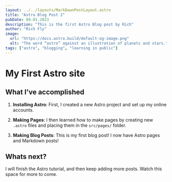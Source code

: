 ```yaml
---
layout: ../../layouts/MarkDownPostLayout.astro
title: "Astro Blog Post 2"
pubDate: 09.01.2023
description: "This is the first Astro Blog post by Rich"
author: "Rich Fly"
image:
  url: "https://docs.astro.build/default-og-image.png"
  alt: "The word “astro” against an illustration of planets and stars."
tags: ["astro", "blogging", "learning in public"]
---
```


# My First Astro site

## What I've accomplished

1. **Installing Astro**: First, I created a new Astro project and set up my online accounts.

2. **Making Pages**: I then learned how to make pages by creating new `.astro` files and placing them in the `src/pages/` folder.

3. **Making Blog Posts**: This is my first blog post! I now have Astro pages and Markdown posts!

## Whats next?

I will finish the Astro tutorial, and then keep adding more posts. Watch this space for more to come.
